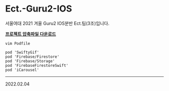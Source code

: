 # Ect.-Guru2-IOS
서울여대 2021 겨울 Guru2 IOS분반 
Ect.팀(3조)입니다.

**[프로젝트 압축파일 다운로드](https://drive.google.com/file/d/1sWNwhn49mDeNpU3ul2YdfEketAokX9mB/view?usp=sharing)**

```
vim Podfile
```

```
pod 'SwiftyGif'
pod 'Firebase/Firestore'
pod 'Firebase/Storage'
pod 'FirebaseFirestoreSwift'
pod 'iCarousel'

```


---
2022.02.04

